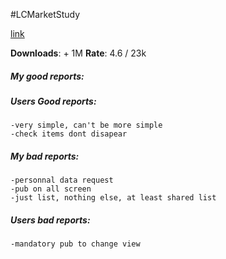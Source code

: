 #LCMarketStudy

[link]()

**Downloads**: + 1M
**Rate**: 4.6 / 23k

##### My good reports:

##### Users Good reports:
	-very simple, can't be more simple
	-check items dont disapear

##### My bad reports:
	-personnal data request 
	-pub on all screen
	-just list, nothing else, at least shared list

##### Users bad reports:
	-mandatory pub to change view
